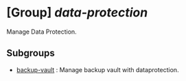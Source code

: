 # [Group] _data-protection_

Manage Data Protection.

## Subgroups

- [backup-vault](/Commands/data-protection/backup-vault/readme.md)
: Manage backup vault with dataprotection.
